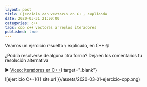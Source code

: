 ```yaml
---
layout: post
title: Ejercicio con vectores en C++, explicado
date: 2020-03-31 21:00:00
categories: c++
tags: cpp c++ vectores arreglos iteradores
published: true
---
```


Veamos un ejercicio resuelto y explicado, en C++ 🤓

¿Podría resolverse de alguna otra forma? Deja en los comentarios tu resolución alternativa.

▶️ [Video: iteradores en C++](www.youtube.com/watch?v=6DCi3GPAk10){:target="_blank"}

![ejercicio C++]({{ site.url }}/assets/2020-03-31-ejercicio-cpp.png)
